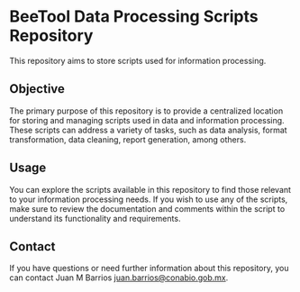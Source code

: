 # BeeTool Data Processing Scripts Repository

This repository aims to store scripts used for information processing.

## Objective

The primary purpose of this repository is to provide a centralized location for 
storing and managing scripts used in data and information processing. These 
scripts can address a variety of tasks, such as data analysis, format 
transformation, data cleaning, report generation, among others.

## Usage

You can explore the scripts available in this repository to find those relevant 
to your information processing needs. If you wish to use any of the scripts, 
make sure to review the documentation and comments within the script to 
understand its functionality and requirements.

## Contact

If you have questions or need further information about this repository, you 
can contact Juan M Barrios <juan.barrios@conabio.gob.mx>.
